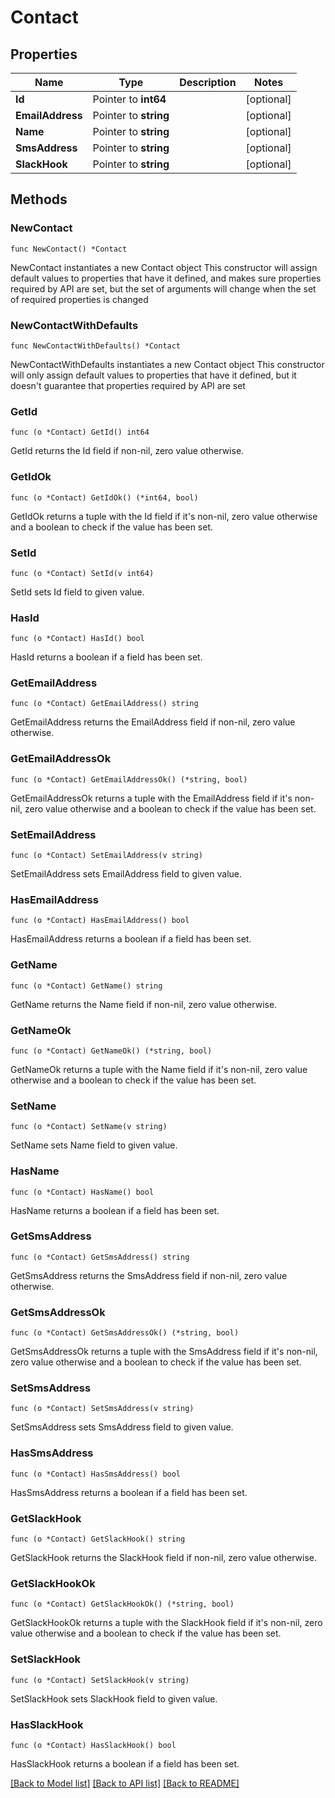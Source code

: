# Contact

## Properties

Name | Type | Description | Notes
------------ | ------------- | ------------- | -------------
**Id** | Pointer to **int64** |  | [optional] 
**EmailAddress** | Pointer to **string** |  | [optional] 
**Name** | Pointer to **string** |  | [optional] 
**SmsAddress** | Pointer to **string** |  | [optional] 
**SlackHook** | Pointer to **string** |  | [optional] 

## Methods

### NewContact

`func NewContact() *Contact`

NewContact instantiates a new Contact object
This constructor will assign default values to properties that have it defined,
and makes sure properties required by API are set, but the set of arguments
will change when the set of required properties is changed

### NewContactWithDefaults

`func NewContactWithDefaults() *Contact`

NewContactWithDefaults instantiates a new Contact object
This constructor will only assign default values to properties that have it defined,
but it doesn't guarantee that properties required by API are set

### GetId

`func (o *Contact) GetId() int64`

GetId returns the Id field if non-nil, zero value otherwise.

### GetIdOk

`func (o *Contact) GetIdOk() (*int64, bool)`

GetIdOk returns a tuple with the Id field if it's non-nil, zero value otherwise
and a boolean to check if the value has been set.

### SetId

`func (o *Contact) SetId(v int64)`

SetId sets Id field to given value.

### HasId

`func (o *Contact) HasId() bool`

HasId returns a boolean if a field has been set.

### GetEmailAddress

`func (o *Contact) GetEmailAddress() string`

GetEmailAddress returns the EmailAddress field if non-nil, zero value otherwise.

### GetEmailAddressOk

`func (o *Contact) GetEmailAddressOk() (*string, bool)`

GetEmailAddressOk returns a tuple with the EmailAddress field if it's non-nil, zero value otherwise
and a boolean to check if the value has been set.

### SetEmailAddress

`func (o *Contact) SetEmailAddress(v string)`

SetEmailAddress sets EmailAddress field to given value.

### HasEmailAddress

`func (o *Contact) HasEmailAddress() bool`

HasEmailAddress returns a boolean if a field has been set.

### GetName

`func (o *Contact) GetName() string`

GetName returns the Name field if non-nil, zero value otherwise.

### GetNameOk

`func (o *Contact) GetNameOk() (*string, bool)`

GetNameOk returns a tuple with the Name field if it's non-nil, zero value otherwise
and a boolean to check if the value has been set.

### SetName

`func (o *Contact) SetName(v string)`

SetName sets Name field to given value.

### HasName

`func (o *Contact) HasName() bool`

HasName returns a boolean if a field has been set.

### GetSmsAddress

`func (o *Contact) GetSmsAddress() string`

GetSmsAddress returns the SmsAddress field if non-nil, zero value otherwise.

### GetSmsAddressOk

`func (o *Contact) GetSmsAddressOk() (*string, bool)`

GetSmsAddressOk returns a tuple with the SmsAddress field if it's non-nil, zero value otherwise
and a boolean to check if the value has been set.

### SetSmsAddress

`func (o *Contact) SetSmsAddress(v string)`

SetSmsAddress sets SmsAddress field to given value.

### HasSmsAddress

`func (o *Contact) HasSmsAddress() bool`

HasSmsAddress returns a boolean if a field has been set.

### GetSlackHook

`func (o *Contact) GetSlackHook() string`

GetSlackHook returns the SlackHook field if non-nil, zero value otherwise.

### GetSlackHookOk

`func (o *Contact) GetSlackHookOk() (*string, bool)`

GetSlackHookOk returns a tuple with the SlackHook field if it's non-nil, zero value otherwise
and a boolean to check if the value has been set.

### SetSlackHook

`func (o *Contact) SetSlackHook(v string)`

SetSlackHook sets SlackHook field to given value.

### HasSlackHook

`func (o *Contact) HasSlackHook() bool`

HasSlackHook returns a boolean if a field has been set.


[[Back to Model list]](../README.md#documentation-for-models) [[Back to API list]](../README.md#documentation-for-api-endpoints) [[Back to README]](../README.md)


